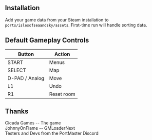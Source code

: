 ## Installation
Add your game data from your Steam installation to `ports/islesofseaandsky/assets`. First-time run will handle sorting data.

## Default Gameplay Controls
| Button | Action |
|--|--|
|START|Menus|
|SELECT|Map|
|D-PAD / Analog|Move|
|L1|Undo|
|R1|Reset room|

## Thanks
Cicada Games -- The game  
JohnnyOnFlame -- GMLoaderNext  
Testers and Devs from the PortMaster Discord  
